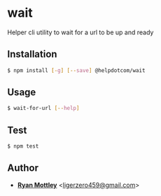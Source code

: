 # wait

Helper cli utility to wait for a url to be up and ready

## Installation

```bash
$ npm install [-g] [--save] @helpdotcom/wait
```

## Usage

```bash
$ wait-for-url [--help]
```

## Test

```bash
$ npm test
```


## Author

* [**Ryan Mottley**](mailto:ligerzero459@gmail.com) &lt;ligerzero459@gmail.com&gt;
